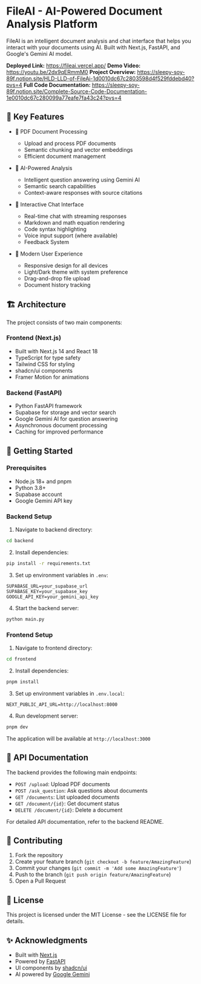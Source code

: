 # FileAI - AI-Powered Document Analysis Platform

FileAI is an intelligent document analysis and chat interface that helps you interact with your documents using AI. Built with Next.js, FastAPI, and Google's Gemini AI model.

**Deployed Link:** https://fileai.vercel.app/ 
**Demo Video:** https://youtu.be/2dx9qERmmM0
**Project Overview:** https://sleepy-soy-89f.notion.site/HLD-LLD-of-FileAi-1d0010dc67c2803598d4f529fddebd40?pvs=4
**Full Code Documentation:** https://sleepy-soy-89f.notion.site/Complete-Source-Code-Documentation-1e0010dc67c280099a77eafe7fa43c24?pvs=4

## 🌟 Key Features

- 📄 PDF Document Processing
  - Upload and process PDF documents
  - Semantic chunking and vector embeddings
  - Efficient document management
  
- 🤖 AI-Powered Analysis
  - Intelligent question answering using Gemini AI
  - Semantic search capabilities
  - Context-aware responses with source citations
  
- 💬 Interactive Chat Interface
  - Real-time chat with streaming responses
  - Markdown and math equation rendering
  - Code syntax highlighting
  - Voice input support (where available)
  - Feedback System
  
- 🎨 Modern User Experience
  - Responsive design for all devices
  - Light/Dark theme with system preference
  - Drag-and-drop file upload
  - Document history tracking

## 🏗️ Architecture

The project consists of two main components:

### Frontend (Next.js)
- Built with Next.js 14 and React 18
- TypeScript for type safety
- Tailwind CSS for styling
- shadcn/ui components
- Framer Motion for animations

### Backend (FastAPI)
- Python FastAPI framework
- Supabase for storage and vector search
- Google Gemini AI for question answering
- Asynchronous document processing
- Caching for improved performance

## 🚀 Getting Started

### Prerequisites
- Node.js 18+ and pnpm
- Python 3.8+
- Supabase account
- Google Gemini API key

### Backend Setup

1. Navigate to backend directory:
```bash
cd backend
```

2. Install dependencies:
```bash
pip install -r requirements.txt
```

3. Set up environment variables in `.env`:
```env
SUPABASE_URL=your_supabase_url
SUPABASE_KEY=your_supabase_key
GOOGLE_API_KEY=your_gemini_api_key
```

4. Start the backend server:
```bash
python main.py
```

### Frontend Setup

1. Navigate to frontend directory:
```bash
cd frontend
```

2. Install dependencies:
```bash
pnpm install
```

3. Set up environment variables in `.env.local`:
```env
NEXT_PUBLIC_API_URL=http://localhost:8000
```

4. Run development server:
```bash
pnpm dev
```

The application will be available at `http://localhost:3000`

## 📝 API Documentation

The backend provides the following main endpoints:

- `POST /upload`: Upload PDF documents
- `POST /ask_question`: Ask questions about documents
- `GET /documents`: List uploaded documents
- `GET /document/{id}`: Get document status
- `DELETE /document/{id}`: Delete a document

For detailed API documentation, refer to the backend README.

## 🤝 Contributing

1. Fork the repository
2. Create your feature branch (`git checkout -b feature/AmazingFeature`)
3. Commit your changes (`git commit -m 'Add some AmazingFeature'`)
4. Push to the branch (`git push origin feature/AmazingFeature`)
5. Open a Pull Request

## 📄 License

This project is licensed under the MIT License - see the LICENSE file for details.

## ✨ Acknowledgments

- Built with [Next.js](https://nextjs.org/)
- Powered by [FastAPI](https://fastapi.tiangolo.com/)
- UI components by [shadcn/ui](https://ui.shadcn.com/)
- AI powered by [Google Gemini](https://deepmind.google/technologies/gemini/)